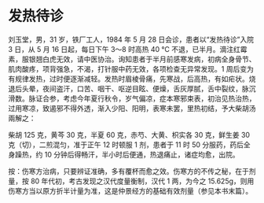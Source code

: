# 发热待诊

刘玉堂，男，31 岁，铁厂工人，1984 年 5 月 28 日会诊，患者以“发热待诊”入院 3 日，从 5 月 16 日起，每日下午 3～8 时高热 40 °C 不退，已半月。滴注红霉素，服银翘白虎无效，请中医协治。询知患者于半月前感寒发病，初病全身骨节、肌肉酸疼，项背强急，不渴，打针服中药无效，各项检查无异常发现。1 周后变为有规律发热，过时便逐渐减轻。发热时眉棱骨痛，先寒战，后高热，有如疟状。烧退后头晕，夜间盗汗，口苦、咽干、呕逆目眩、便燥，舌灰厚腻，舌中裂纹，脉沉滑数。脉证合参，考虑今年夏行秋令，岁气偏凉，症本寒邪束表，初治见热治热，过用寒凉，致遏邪不得外透，渐入少阳、阳明，表寒未罢，里热初结，予大柴胡汤兩解之：

柴胡 125 克，黄芩 30 克，半夏 60 克，赤芍、大黄、枳实各 30 克，鲜生姜 30 克（切），二煎混匀，准于正午 12 时顿服 1 剂，患者于 11 时 50 分服药，药后全身躁热，约 10 分钟后得畅汗，半小时后便通，热退痛止，诸症均愈，出院。

按：伤寒方治病，只要辨证准确，多有覆杯而愈之效。伤寒方的不传之秘，在于剂量，按 80 年代初，考古发现之汉代度量衡制，汉代 1 两，为今之 15.625g，则用伤寒方当以原方折半计量为准，这是仲景经方的基础有效剂量（参见本书末篇）。
